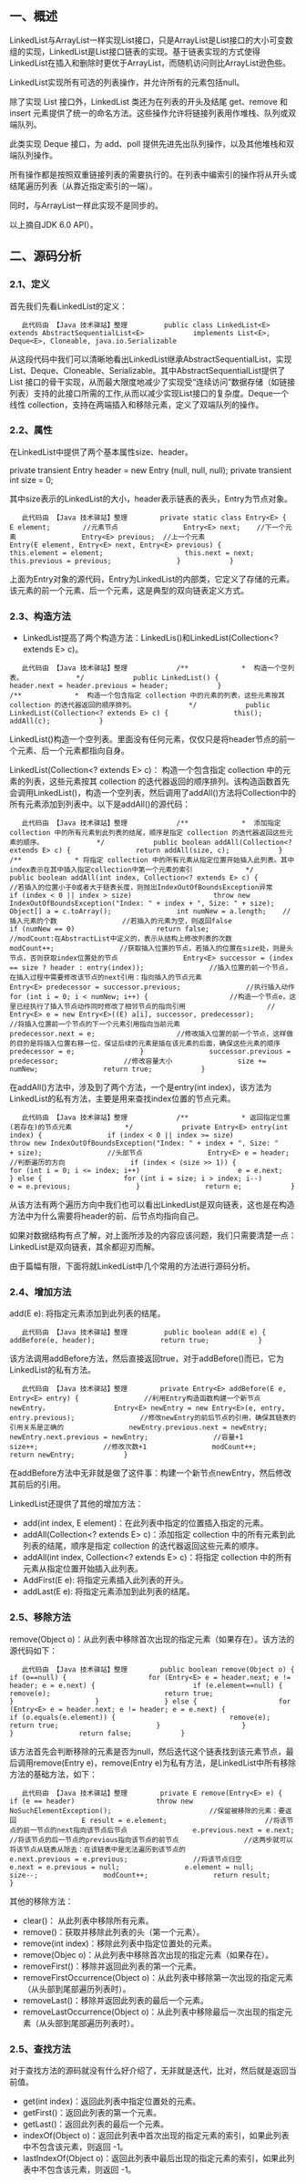## 一、概述

LinkedList与ArrayList一样实现List接口，只是ArrayList是List接口的大小可变数组的实现，LinkedList是List接口链表的实现。基于链表实现的方式使得LinkedList在插入和删除时更优于ArrayList，而随机访问则比ArrayList逊色些。

LinkedList实现所有可选的列表操作，并允许所有的元素包括null。

除了实现 List 接口外，LinkedList 类还为在列表的开头及结尾 get、remove 和 insert 元素提供了统一的命名方法。这些操作允许将链接列表用作堆栈、队列或双端队列。

此类实现 Deque 接口，为 add、poll 提供先进先出队列操作，以及其他堆栈和双端队列操作。

所有操作都是按照双重链接列表的需要执行的。在列表中编索引的操作将从开头或结尾遍历列表（从靠近指定索引的一端）。

同时，与ArrayList一样此实现不是同步的。

以上摘自JDK 6.0 API）。

## 二、源码分析

### 2.1、定义

首先我们先看LinkedList的定义：

```
   此代码由 【Java 技术驿站】整理         public class LinkedList<E>            extends AbstractSequentialList<E>            implements List<E>, Deque<E>, Cloneable, java.io.Serializable            
```

从这段代码中我们可以清晰地看出LinkedList继承AbstractSequentialList，实现List、Deque、Cloneable、Serializable。其中AbstractSequentialList提供了 List 接口的骨干实现，从而最大限度地减少了实现受“连续访问”数据存储（如链接列表）支持的此接口所需的工作,从而以减少实现List接口的复杂度。Deque一个线性 collection，支持在两端插入和移除元素，定义了双端队列的操作。

### 2.2、属性

在LinkedList中提供了两个基本属性size、header。

private transient Entry header = new Entry (null, null, null); private transient int size = 0;

其中size表示的LinkedList的大小，header表示链表的表头，Entry为节点对象。

```
   此代码由 【Java 技术驿站】整理        private static class Entry<E> {                E element;        //元素节点                Entry<E> next;    //下一个元素                Entry<E> previous;  //上一个元素                        Entry(E element, Entry<E> next, Entry<E> previous) {                    this.element = element;                    this.next = next;                    this.previous = previous;                }            }            
```

上面为Entry对象的源代码，Entry为LinkedList的内部类，它定义了存储的元素。该元素的前一个元素、后一个元素，这是典型的双向链表定义方式。

### 2.3、构造方法

- LinkedList提高了两个构造方法：LinkedLis()和LinkedList(Collection<? extends E> c)。

```
   此代码由 【Java 技术驿站】整理            /**             *  构造一个空列表。             */            public LinkedList() {                header.next = header.previous = header;            }                    /**             *  构造一个包含指定 collection 中的元素的列表，这些元素按其 collection 的迭代器返回的顺序排列。             */            public LinkedList(Collection<? extends E> c) {                this();                addAll(c);            }            
```

LinkedList()构造一个空列表。里面没有任何元素，仅仅只是将header节点的前一个元素、后一个元素都指向自身。

LinkedList(Collection<? extends E> c)： 构造一个包含指定 collection 中的元素的列表，这些元素按其 collection 的迭代器返回的顺序排列。该构造函数首先会调用LinkedList()，构造一个空列表，然后调用了addAll()方法将Collection中的所有元素添加到列表中。以下是addAll()的源代码：

```
   此代码由 【Java 技术驿站】整理            /**             *  添加指定 collection 中的所有元素到此列表的结尾，顺序是指定 collection 的迭代器返回这些元素的顺序。             */            public boolean addAll(Collection<? extends E> c) {                return addAll(size, c);            }                    /**             * 将指定 collection 中的所有元素从指定位置开始插入此列表。其中index表示在其中插入指定collection中第一个元素的索引             */            public boolean addAll(int index, Collection<? extends E> c) {                //若插入的位置小于0或者大于链表长度，则抛出IndexOutOfBoundsException异常                if (index < 0 || index > size)                    throw new IndexOutOfBoundsException("Index: " + index + ", Size: " + size);                Object[] a = c.toArray();                int numNew = a.length;    //插入元素的个数                //若插入的元素为空，则返回false                if (numNew == 0)                    return false;                //modCount:在AbstractList中定义的，表示从结构上修改列表的次数                modCount++;                //获取插入位置的节点，若插入的位置在size处，则是头节点，否则获取index位置处的节点                Entry<E> successor = (index == size ? header : entry(index));                //插入位置的前一个节点，在插入过程中需要修改该节点的next引用：指向插入的节点元素                Entry<E> predecessor = successor.previous;                //执行插入动作                for (int i = 0; i < numNew; i++) {                    //构造一个节点e，这里已经执行了插入节点动作同时修改了相邻节点的指向引用                    //                    Entry<E> e = new Entry<E>((E) a[i], successor, predecessor);                    //将插入位置前一个节点的下一个元素引用指向当前元素                    predecessor.next = e;                    //修改插入位置的前一个节点，这样做的目的是将插入位置右移一位，保证后续的元素是插在该元素的后面，确保这些元素的顺序                    predecessor = e;                }                successor.previous = predecessor;                //修改容量大小                size += numNew;                return true;            }            
```

在addAll()方法中，涉及到了两个方法，一个是entry(int index)，该方法为LinkedList的私有方法，主要是用来查找index位置的节点元素。

```
   此代码由 【Java 技术驿站】整理            /**             * 返回指定位置(若存在)的节点元素             */            private Entry<E> entry(int index) {                if (index < 0 || index >= size)                    throw new IndexOutOfBoundsException("Index: " + index + ", Size: "                            + size);                //头部节点                Entry<E> e = header;                //判断遍历的方向                if (index < (size >> 1)) {                    for (int i = 0; i <= index; i++)                        e = e.next;                } else {                    for (int i = size; i > index; i--)                        e = e.previous;                }                return e;            }            
```

从该方法有两个遍历方向中我们也可以看出LinkedList是双向链表，这也是在构造方法中为什么需要将header的前、后节点均指向自己。

如果对数据结构有点了解，对上面所涉及的内容应该问题，我们只需要清楚一点：LinkedList是双向链表，其余都迎刃而解。

由于篇幅有限，下面将就LinkedList中几个常用的方法进行源码分析。

### 2.4、增加方法

add(E e): 将指定元素添加到此列表的结尾。

```
   此代码由 【Java 技术驿站】整理         public boolean add(E e) {            addBefore(e, header);                return true;            }            
```

该方法调用addBefore方法，然后直接返回true，对于addBefore()而已，它为LinkedList的私有方法。

```
   此代码由 【Java 技术驿站】整理        private Entry<E> addBefore(E e, Entry<E> entry) {                //利用Entry构造函数构建一个新节点 newEntry，                Entry<E> newEntry = new Entry<E>(e, entry, entry.previous);                //修改newEntry的前后节点的引用，确保其链表的引用关系是正确的                newEntry.previous.next = newEntry;                newEntry.next.previous = newEntry;                //容量+1                size++;                //修改次数+1                modCount++;                return newEntry;            }            
```

在addBefore方法中无非就是做了这件事：构建一个新节点newEntry，然后修改其前后的引用。

LinkedList还提供了其他的增加方法：

- add(int index, E element)：在此列表中指定的位置插入指定的元素。
- addAll(Collection<? extends E> c)：添加指定 collection 中的所有元素到此列表的结尾，顺序是指定 collection 的迭代器返回这些元素的顺序。
- addAll(int index, Collection<? extends E> c)：将指定 collection 中的所有元素从指定位置开始插入此列表。
- AddFirst(E e): 将指定元素插入此列表的开头。
- addLast(E e): 将指定元素添加到此列表的结尾。

### 2.5、移除方法

remove(Object o)：从此列表中移除首次出现的指定元素（如果存在）。该方法的源代码如下：

```
   此代码由 【Java 技术驿站】整理        public boolean remove(Object o) {                if (o==null) {                    for (Entry<E> e = header.next; e != header; e = e.next) {                        if (e.element==null) {                            remove(e);                            return true;                        }                    }                } else {                    for (Entry<E> e = header.next; e != header; e = e.next) {                        if (o.equals(e.element)) {                            remove(e);                            return true;                        }                    }                }                return false;            }            
```

该方法首先会判断移除的元素是否为null，然后迭代这个链表找到该元素节点，最后调用remove(Entry e)，remove(Entry e)为私有方法，是LinkedList中所有移除方法的基础方法，如下：

```
   此代码由 【Java 技术驿站】整理        private E remove(Entry<E> e) {                if (e == header)                    throw new NoSuchElementException();                        //保留被移除的元素：要返回                E result = e.element;                        //将该节点的前一节点的next指向该节点后节点                e.previous.next = e.next;                //将该节点的后一节点的previous指向该节点的前节点                //这两步就可以将该节点从链表从除去：在该链表中是无法遍历到该节点的                e.next.previous = e.previous;                //将该节点归空                e.next = e.previous = null;                e.element = null;                size--;                modCount++;                return result;            }            
```

其他的移除方法：

- clear()： 从此列表中移除所有元素。
- remove()：获取并移除此列表的头（第一个元素）。
- remove(int index)：移除此列表中指定位置处的元素。
- remove(Objec o)：从此列表中移除首次出现的指定元素（如果存在）。
- removeFirst()：移除并返回此列表的第一个元素。
- removeFirstOccurrence(Object o)：从此列表中移除第一次出现的指定元素（从头部到尾部遍历列表时）。
- removeLast()：移除并返回此列表的最后一个元素。
- removeLastOccurrence(Object o)：从此列表中移除最后一次出现的指定元素（从头部到尾部遍历列表时）。

### 2.5、查找方法

对于查找方法的源码就没有什么好介绍了，无非就是迭代，比对，然后就是返回当前值。

- get(int index)：返回此列表中指定位置处的元素。
- getFirst()：返回此列表的第一个元素。
- getLast()：返回此列表的最后一个元素。
- indexOf(Object o)：返回此列表中首次出现的指定元素的索引，如果此列表中不包含该元素，则返回 -1。
- lastIndexOf(Object o)：返回此列表中最后出现的指定元素的索引，如果此列表中不包含该元素，则返回 -1。